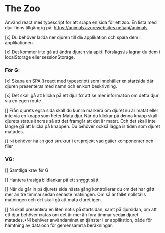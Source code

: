 # The Zoo
Använd react med typescript för att skapa en sida för ett zoo. En lista med djur finns tillgänglig på: https://animals.azurewebsites.net/api/animals

[x] Du behöver ladda ner djuren till din applikation och spara dem i applikationen. 

[x] Det kommer inte gå att ändra djuren via api:t. Förslagsvis lagrar du dem i localStorage eller sessionStorage. 

### För G: 
[x] Skapa en SPA (i react med typescript) som innehåller en startsida där djuren presenteras med namn och en kort beskrivning.

[x] Det skall gå att klicka på ett djur för att se mer information om detta djur via en egen route. 

[] Från djurets egna sida skall du kunna markera om djuret nu är matat eller inte via en knapp som heter Mata djur. När du klickar på denna knapp skall djurets status ändras så att det framgår att det är matat. Och det skall inte längre gå att klicka på knappen. Du behöver också lägga in tiden som djuret matades. 

[] Ni behöver ha en god struktur i ert projekt vad gäller komponenter och filer

### VG: 

[] Samtliga krav för G

[] Hantera trasiga bildlänkar på ett snyggt sätt

[] När du går in på djurets sida nästa gång kontrollerar du om det har gått mer än tre timmar sedan senaste matningen. Om så är fallet nollställs matningen och det skall gå att mata djuret igen. 

[] Ni skall presentera en liten notis på startsidan, samt på djursidan, om att ett djur behöver matas om det är mer än fyra timmar sedan djuret matades.•Ni behöver användaminst en tjänster i er applikation, både för hämtning av data och för gemensamma beräkningar.